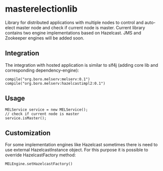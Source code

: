 masterelectionlib
=================

Library for distributed applications with multiple nodes to control and auto-elect master node and check if current node is master.
Current library contains two engine implementations based on Hazelcast.
JMS and Zookeeper engines will be added soon.

## Integration
The integration with hosted application is similar to slf4j (adding core lib and corresponding dependency-engine):
```
compile("org.boro.melserv:melserv:0.1")
compile("org.boro.melserv:hazelcastimpl2:0.1")
```

## Usage
```
MELService service = new MELService();
// check if current node is master
service.isMaster();
```

## Customization
For some implementation engines like Hazelcast sometimes there is need to use external HazelcastInstance object.
For this purpose it is possible to override HazelcastFactory method:
```
MELEngine.setHazelcastFactory()
```
